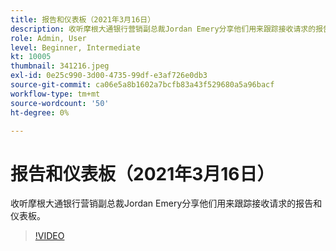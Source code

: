 ```yaml
---
title: 报告和仪表板（2021年3月16日）
description: 收听摩根大通银行营销副总裁Jordan Emery分享他们用来跟踪接收请求的报告和仪表板。
role: Admin, User
level: Beginner, Intermediate
kt: 10005
thumbnail: 341216.jpeg
exl-id: 0e25c990-3d00-4735-99df-e3af726e0db3
source-git-commit: ca06e5a8b1602a7bcfb83a43f529680a5a96bacf
workflow-type: tm+mt
source-wordcount: '50'
ht-degree: 0%

---
```


# 报告和仪表板（2021年3月16日）

收听摩根大通银行营销副总裁Jordan Emery分享他们用来跟踪接收请求的报告和仪表板。

>[!VIDEO](https://video.tv.adobe.com/v/341216/?quality=12&learn=on)

